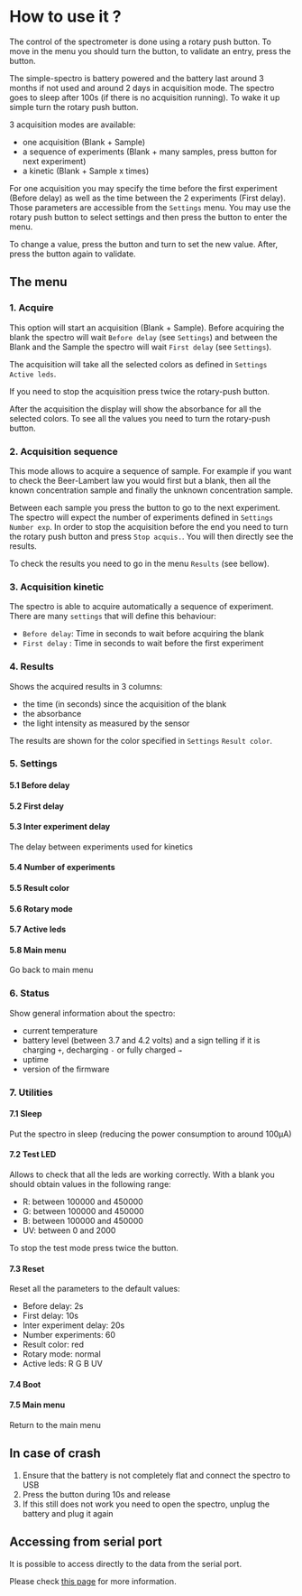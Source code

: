 # How to use it ?

The control of the spectrometer is done using a rotary push button. To move in the menu you should turn
the button, to validate an entry, press the button.

The simple-spectro is battery powered and the battery last around 3 months if not used and around 2 days in acquisition mode.
The spectro goes to sleep after 100s (if there is no acquisition running). To wake it up simple turn the rotary push button.

3 acquisition modes are available:

- one acquisition (Blank + Sample)
- a sequence of experiments (Blank + many samples, press button for next experiment)
- a kinetic (Blank + Sample x times)

For one acquisition you may specify the time before the first experiment (Before delay) as well as the time between the 2 experiments (First delay). Those parameters are accessible from the `Settings` menu. You may use the rotary push button to select settings and then press the button to enter the menu.

To change a value, press the button and turn to set the new value. After, press the button again to validate.

## The menu

### 1. Acquire

This option will start an acquisition (Blank + Sample). Before acquiring the blank the spectro will
wait `Before delay` (see `Settings`) and between the Blank and the Sample the spectro will wait
`First delay` (see `Settings`).

The acquisition will take all the selected colors as defined in `Settings` `Active leds`.

If you need to stop the acquisition press twice the rotary-push button.

After the acquisition the display will show the absorbance for all the selected colors.
To see all the values you need to turn the rotary-push button.

### 2. Acquisition sequence

This mode allows to acquire a sequence of sample. For example if you want to check the Beer-Lambert
law you would first but a blank, then all the known concentration sample and finally the unknown concentration
sample.

Between each sample you press the button to go to the next experiment. The spectro will expect the number
of experiments defined in `Settings` `Number exp`. In order to stop the acquisition before the end you need to
turn the rotary push button and press `Stop acquis.`. You will then directly see the results.

To check the results you need to go in the menu `Results` (see bellow).

### 3. Acquisition kinetic

The spectro is able to acquire automatically a sequence of experiment. There are many `settings` that will
define this behaviour:

- `Before delay`: Time in seconds to wait before acquiring the blank
- `First delay` : Time in seconds to wait before the first experiment

### 4. Results

Shows the acquired results in 3 columns:

- the time (in seconds) since the acquisition of the blank
- the absorbance
- the light intensity as measured by the sensor

The results are shown for the color specified in `Settings` `Result color`.

### 5. Settings

#### 5.1 Before delay

#### 5.2 First delay

#### 5.3 Inter experiment delay

The delay between experiments used for kinetics

#### 5.4 Number of experiments

#### 5.5 Result color

#### 5.6 Rotary mode

#### 5.7 Active leds

#### 5.8 Main menu

Go back to main menu

### 6. Status

Show general information about the spectro:

- current temperature
- battery level (between 3.7 and 4.2 volts) and a sign telling if it is charging `+`, decharging `-` or fully charged `→`
- uptime
- version of the firmware

### 7. Utilities

#### 7.1 Sleep

Put the spectro in sleep (reducing the power consumption to around 100µA)

#### 7.2 Test LED

Allows to check that all the leds are working correctly. With a blank you should obtain
values in the following range:

- R: between 100000 and 450000
- G: between 100000 and 450000
- B: between 100000 and 450000
- UV: between 0 and 2000

To stop the test mode press twice the button.

#### 7.3 Reset

Reset all the parameters to the default values:

- Before delay: 2s
- First delay: 10s
- Inter experiment delay: 20s
- Number experiments: 60
- Result color: red
- Rotary mode: normal
- Active leds: R G B UV

#### 7.4 Boot

#### 7.5 Main menu

Return to the main menu

## In case of crash

1. Ensure that the battery is not completely flat and connect the spectro to USB
2. Press the button during 10s and release
3. If this still does not work you need to open the spectro, unplug the battery and plug it again

## Accessing from serial port

It is possible to access directly to the data from the serial port.

Please check [this page](serial/README.md) for more information.
